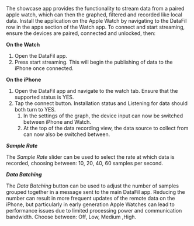 The showcase app provides the functionality to stream data from a paired apple watch, which can then the graphed, filtered and recorded like local data. 
Install the application on the Apple Watch by navigating to the DataFil row in the apps section of the Watch app. 
To connect and start streaming, ensure the devices are paired, connected and unlocked, then:

**On the Watch**

1. Open the DataFil app.
1. Press start streaming. This will begin the publishing of data to the iPhone once connected.

****On the iPhone****

1.	Open the DataFil app and navigate to the watch tab. Ensure that the supported status is YES. 
2.	Tap the connect button. Installation status and Listening for data should both turn to YES. 
	1. In the settings of the graph, the device input can now be switched between iPhone and Watch. 
	1. At the top of the data recording view, the data source to collect from can now also be switched between.

***Sample Rate***

The *Sample Rate* slider can be used to select the rate at which data is recorded, choosing between: 10, 20, 40, 60 samples per second.

***Data Batching***

The *Data Batching* button can be used to adjust the number of samples grouped together in a message sent to the main DataFil app. Reducing the number can result in more frequent updates of the remote data on the iPhone, but particularly in early generation Apple Watches can lead to performance issues due to limited processing power and communication bandwidth. Choose between: Off, Low, Medium ,High.
